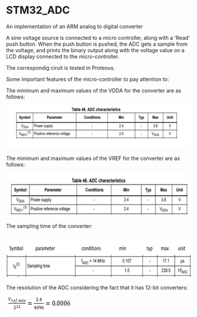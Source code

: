 # STM32_ADC
An implementation of an ARM analog to digital converter


A sine voltage source is connected to a micro controller, along with a 'Read' push button. When the push button is pushed, the ADC gets a sample from the voltage, and prints the binary output along with the voltage value on a LCD display connected to the micro-controller.

The correspondig ciruit is tested in Proteous.

Some important features of the micro-controller to pay attention to:

The minimum and maximum values of the VDDA for the converter are as follows:

<img src="images/IMG_4973.jpg" width="600" height="120">

The minimum and maximum values of the VREF for the converter are as follows:

<img src="images/IMG_4974.jpg" width="600" height="120">

The sampling time of the converter:

<img src="images/IMG_4975.jpg" width="600" height="120">

The resolution of the ADC considering the fact that it has 12-bit converters:

<img src="images/IMG_4976.jpg" width="180" height="45">
